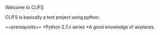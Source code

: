Welcome to CLIFS

CLIFS is basically a test project using python.

==prerequisits==
*Python 2.7.x series
*A good knowledge of airplanes.